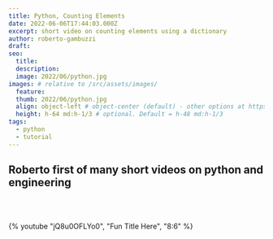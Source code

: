 ```yaml
---
title: Python, Counting Elements 
date: 2022-06-06T17:44:03.000Z
excerpt: short video on counting elements using a dictionary
author: roberto-gambuzzi
draft: 
seo:
  title:
  description:
  image: 2022/06/python.jpg
images: # relative to /src/assets/images/
  feature:
  thumb: 2022/06/python.jpg
  align: object-left # object-center (default) - other options at https://tailwindcss.com/docs/object-position
  height: h-64 md:h-1/3 # optional. Default = h-48 md:h-1/3
tags:
  - python
  - tutorial
---
```


## Roberto first of many short videos on python and engineering

<br>
<br>

{% youtube "jQ8u0OFLYo0", "Fun Title Here", "8:6" %}
